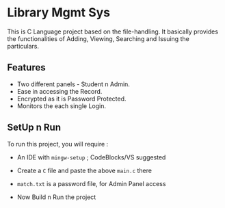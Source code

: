 
# Library Mgmt Sys

This is C Language project based on the file-handling.
It basically provides the functionalities of Adding, Viewing, Searching and Issuing the particulars.


## Features


- Two different panels - Student n Admin.
- Ease in accessing the Record.
- Encrypted as it is Password Protected.
- Monitors the each single Login. 



## SetUp n Run

To run this project, you will require :

* An IDE with `mingw-setup` ; CodeBlocks/VS suggested

* Create a `C` file and paste the above `main.c` there

* `match.txt` is a password file, for Admin Panel access

* Now Build n Run the project


